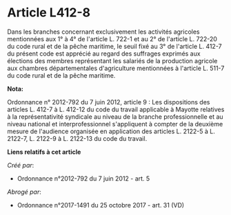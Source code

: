 # Article L412-8

Dans les branches concernant exclusivement les activités agricoles mentionnées aux 1° à 4° de l'article L. 722-1 et au 2° de
l'article L. 722-20 du code rural et de la pêche maritime, le seuil fixé au 3° de l'article L. 412-7 du présent code est
apprécié au regard des suffrages exprimés aux élections des membres représentant les salariés de la production agricole aux
chambres départementales d'agriculture mentionnées à l'article L. 511-7 du code rural et de la pêche maritime.

**Nota:**

Ordonnance n° 2012-792 du 7 juin 2012, article 9 : Les dispositions des articles L. 412-7 à L. 412-12 du code du travail
applicable à Mayotte relatives à la représentativité syndicale au niveau de la branche professionnelle et au niveau national
et interprofessionnel s'appliquent à compter de la deuxième mesure de l'audience organisée en application des articles L.
2122-5 à L. 2122-7, L. 2122-9 à L. 2122-13 du code du travail.

**Liens relatifs à cet article**

_Créé par_:

  - Ordonnance n°2012-792 du 7 juin 2012 - art. 5

_Abrogé par_:

  - Ordonnance n°2017-1491 du 25 octobre 2017 - art. 31 (VD)
